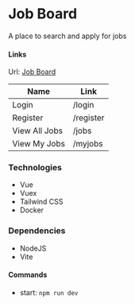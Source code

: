# Job Board

A place to search and apply for jobs

#### Links

Url: [Job Board](https://jobs.babajideadedeji.com)<br/>

| Name          | Link      |
| ------------- | --------- |
| Login         | /login    |
| Register      | /register |
| View All Jobs | /jobs     |
| View My Jobs  | /myjobs   |

### Technologies

- Vue
- Vuex
- Tailwind CSS
- Docker

### Dependencies

- NodeJS
- Vite

#### Commands

- start: `npm run dev`
